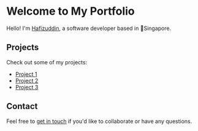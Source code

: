 # Welcome to My Portfolio

Hello! I'm [Hafizuddin](about.md), a software developer based in :round_pushpin:Singapore.

## Projects

Check out some of my projects:

- [Project 1](projects.md#project-1)
- [Project 2](projects.md#project-2)
- [Project 3](projects.md#project-3)

## Contact

Feel free to [get in touch](contact.md) if you'd like to collaborate or have any questions.
